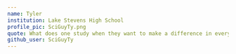 ```yaml
---
name: Tyler
institution: Lake Stevens High School
profile_pic: SciGuyTy.png
quote: What does one study when they want to make a difference in everything? Two words, computer science.
github_user: SciGuyTy
---
```

